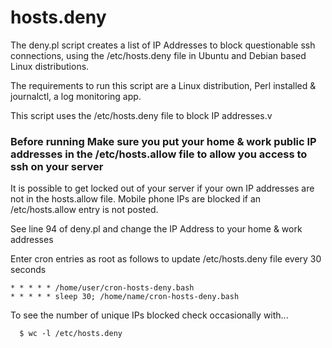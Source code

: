 # hosts.deny

The deny.pl script creates a list of IP Addresses to block questionable ssh connections, using the /etc/hosts.deny file in Ubuntu and Debian based Linux distributions.

The requirements to run this script are a Linux distribution, Perl installed & journalctl, a log monitoring app.

This script uses the /etc/hosts.deny file to block IP addresses.v
### Before running Make sure you put your home & work public IP addresses in the /etc/hosts.allow file to allow you access to ssh on your server
It is possible to get locked out of your server if your own IP addresses are not in the hosts.allow file.  Mobile phone IPs are blocked if an /etc/hosts.allow entry is not posted. 

See line 94 of deny.pl and change the IP Address to your home & work addresses

Enter cron entries as root as follows to update /etc/hosts.deny file every 30 seconds

    * * * * * /home/user/cron-hosts-deny.bash
    * * * * * sleep 30; /home/name/cron-hosts-deny.bash 

To see the number of unique IPs blocked check occasionally with...

      $ wc -l /etc/hosts.deny
